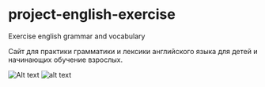 # project-english-exercise
Exercise english grammar and vocabulary

Сайт для практики грамматики и лексики английского языка для детей и начинающих обучение взрослых.


![Alt text](/images/homepage.png?raw=true "homepage")
![alt text](https://github.com/purehappiness1/project-english-exercise/blob/master/homepage.jpg?raw=true)
